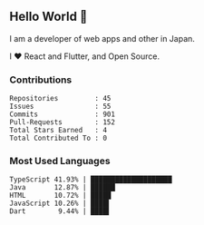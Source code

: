 ## Hello World 👋

I am a developer of web apps and other in Japan.

I ❤️ React and Flutter, and Open Source.

### Contributions

    Repositories         : 45
    Issues               : 55
    Commits              : 901
    Pull-Requests        : 152
    Total Stars Earned   : 4
    Total Contributed To : 0

### Most Used Languages

    TypeScript 41.93% | ████████████████████
    Java       12.87% | ██████
    HTML       10.72% | █████
    JavaScript 10.26% | ████▌
    Dart        9.44% | ████▌
